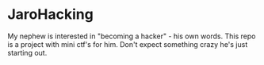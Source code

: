 # JaroHacking
My nephew is interested in "becoming a hacker" - his own words.
This repo is a project with mini ctf's for him. Don't expect something crazy he's just starting out.